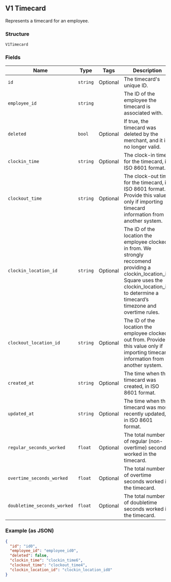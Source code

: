 ## V1 Timecard

Represents a timecard for an employee.

### Structure

`V1Timecard`

### Fields

| Name | Type | Tags | Description |
|  --- | --- | --- | --- |
| `id` | `string` | Optional | The timecard's unique ID. |
| `employee_id` | `string` |  | The ID of the employee the timecard is associated with. |
| `deleted` | `bool` | Optional | If true, the timecard was deleted by the merchant, and it is no longer valid. |
| `clockin_time` | `string` | Optional | The clock-in time for the timecard, in ISO 8601 format. |
| `clockout_time` | `string` | Optional | The clock-out time for the timecard, in ISO 8601 format. Provide this value only if importing timecard information from another system. |
| `clockin_location_id` | `string` | Optional | The ID of the location the employee clocked in from. We strongly reccomend providing a clockin_location_id. Square uses the clockin_location_id to determine a timecard’s timezone and overtime rules. |
| `clockout_location_id` | `string` | Optional | The ID of the location the employee clocked out from. Provide this value only if importing timecard information from another system. |
| `created_at` | `string` | Optional | The time when the timecard was created, in ISO 8601 format. |
| `updated_at` | `string` | Optional | The time when the timecard was most recently updated, in ISO 8601 format. |
| `regular_seconds_worked` | `float` | Optional | The total number of regular (non-overtime) seconds worked in the timecard. |
| `overtime_seconds_worked` | `float` | Optional | The total number of overtime seconds worked in the timecard. |
| `doubletime_seconds_worked` | `float` | Optional | The total number of doubletime seconds worked in the timecard. |

### Example (as JSON)

```json
{
  "id": "id0",
  "employee_id": "employee_id0",
  "deleted": false,
  "clockin_time": "clockin_time6",
  "clockout_time": "clockout_time4",
  "clockin_location_id": "clockin_location_id8"
}
```


